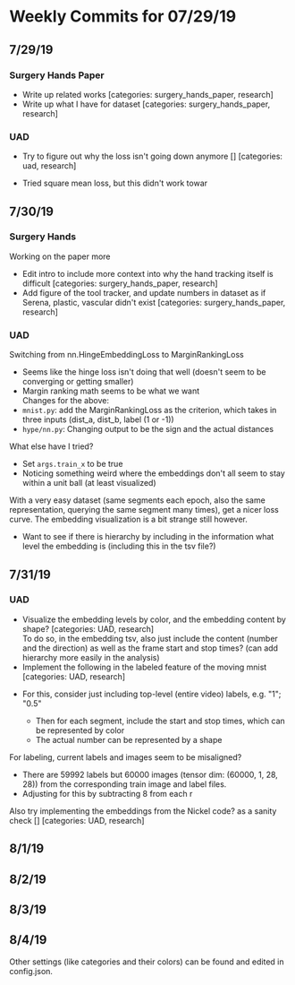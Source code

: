 # Weekly Commits for 07/29/19  

## 7/29/19  

### Surgery Hands Paper  
- Write up related works <done> [categories: surgery_hands_paper, research]  
- Write up what I have for dataset <done> [categories: surgery_hands_paper, research]  

### UAD  
- Try to figure out why the loss isn't going down anymore [] [categories: uad, research]  
* Tried square mean loss, but this didn't work towar 
  

## 7/30/19  

### Surgery Hands  
Working on the paper more  
- Edit intro to include more context into why the hand tracking itself is difficult <done> [categories: surgery_hands_paper, research]  
- Add figure of the tool tracker, and update numbers in dataset as if Serena, plastic, vascular didn't exist <done> [categories: surgery_hands_paper, research]  

### UAD  
Switching from nn.HingeEmbeddingLoss to MarginRankingLoss  
* Seems like the hinge loss isn't doing that well (doesn't seem to be converging or getting smaller)  
* Margin ranking math seems to be what we want    
Changes for the above:  
* `mnist.py`: add the MarginRankingLoss as the criterion, which takes in three inputs (dist_a, dist_b, label (1 or -1))  
* `hype/nn.py`: Changing output to be the sign and the actual distances   

What else have I tried?  
* Set `args.train_x` to be true   
* Noticing something weird where the embeddings don't all seem to stay within a unit ball (at least visualized)  

With a very easy dataset (same segments each epoch, also the same representation, querying the same segment many times), get a nicer loss curve. The embedding visualization is a bit strange still however.  
* Want to see if there is hierarchy by including in the information what level the embedding is (including this in the tsv file?)   

## 7/31/19  

### UAD  
- Visualize the embedding levels by color, and the embedding content by shape? <done> [categories: UAD, research]  
To do so, in the embedding tsv, also just include the content (number and the direction) as well as the frame start and stop times? (can add hierarchy more easily in the analysis)   
- Implement the following in the labeled feature of the moving mnist <done> [categories: UAD, research]     
* For this, consider just including top-level (entire video) labels, e.g. <number> "1"; <initial direction> "0.5" 
  * Then for each segment, include the start and stop times, which can be represented by color  
  * The actual number can be represented by a shape 

For labeling, current labels and images seem to be misaligned?  
* There are 59992 labels but 60000 images (tensor dim: (60000, 1, 28, 28)) from the corresponding train image and label files.  
* Adjusting for this by subtracting 8 from each r  


Also try implementing the embeddings from the Nickel code? as a sanity check [] [categories: UAD, research]  



## 8/1/19  

## 8/2/19  

## 8/3/19  

## 8/4/19  

Other settings (like categories and their colors) can be found and edited in config.json.
